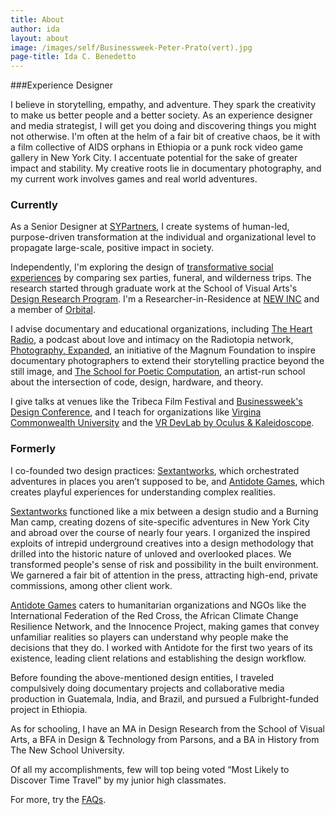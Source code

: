 ```yaml
---
title: About
author: ida
layout: about
image: /images/self/Businessweek-Peter-Prato(vert).jpg
page-title: Ida C. Benedetto
---
```


###Experience Designer

I believe in storytelling, empathy, and adventure. They spark the creativity to make us better people and a better society. As an experience designer and media strategist, I will get you doing and discovering things you might not otherwise. I'm often at the helm of a fair bit of creative chaos, be it with a film collective of AIDS orphans in Ethiopia or a punk rock video game gallery in New York City. I accentuate potential for the sake of greater impact and stability. My creative roots lie in documentary photography, and my current work involves games and real world adventures. 

<h3 class="subheader">Currently</h3>

As a Senior Designer at <a href="https://www.sypartners.com/" target="_blank">SYPartners</a>, I create systems of human-led, purpose-driven transformation at the individual and organizational level to propagate large-scale, positive impact in society.   

Independently, I'm exploring the design of [transformative social experiences](/2016/04/sex-death-survival/) by comparing sex parties, funeral, and wilderness trips. The research started through graduate work at the School of Visual Arts's <a href="http://designresearch.sva.edu/program/" target="_blank">Design Research Program</a>. I'm a Researcher-in-Residence at <a href="http://www.newinc.org/"  target="_blank">NEW INC</a> and a member of <a href="http://orbital.nyc/"  target="_blank">Orbital</a>.

I advise documentary and educational organizations, including <a href="http://theheartradio.org/" target="_blank">The Heart Radio</a>, a podcast about love and intimacy on the Radiotopia network, <a href="http://magnumfoundation.org/photoex/" target="_blank">Photography, Expanded</a>, an initiative of the Magnum Foundation to inspire documentary photographers to extend their storytelling practice beyond the still image, and <a title="School For Poetic Computation" href="http://sfpc.io/" target="_blank">The School for Poetic Computation</a>, an artist-run school about the intersection of code, design, hardware, and theory.   

I give talks at venues like the Tribeca Film Festival and [Businessweek's Design Conference](http://www.bloomberg.com/news/videos/2016-06-02/bloomberg-businessweek-design-2016-ida-benedetto), and I teach for organizations like [Virgina Commonwealth University](https://github.com/idamantium/ExperienceDesign) and the [VR DevLab by Oculus & Kaleidoscope](http://kaleidovr.com/2016devlab).  

<h3 class="subheader">Formerly</h3>

I co­-founded two design practices: [Sextantworks](http://sextantworks.com/), which orchestrated adventures in places you aren’t supposed to be, and [Antidote Games](http://playistheantidote.com/), which creates playful experiences for understanding complex realities. 

[Sextantworks](http://sextantworks.com/) functioned like a mix between a design studio and a Burning Man camp, creating dozens of site-specific adventures in New York City and abroad over the course of nearly four years. I organized the inspired exploits of intrepid underground creatives into a design methodology that drilled into the historic nature of unloved and overlooked places. We transformed people's sense of risk and possibility in the built environment. We garnered a fair bit of attention in the press, attracting high-end, private commissions, among other client work.  

[Antidote Games](http://playistheantidote.com/) caters to humanitarian organizations and NGOs like the International Federation of the Red Cross, the African Climate Change Resilience Network, and the Innocence Project, making games that convey unfamiliar realities so players can understand why people make the decisions that they do. I worked with Antidote for the first two years of its existence, leading client relations and establishing the design workflow.  

Before founding the above-mentioned design entities, I traveled compulsively doing documentary projects and collaborative media production in Guatemala, India, and Brazil, and pursued a Fulbright-funded project in Ethiopia. 

As for schooling, I have an MA in Design Research from the School of Visual Arts, a BFA in Design & Technology from Parsons, and a BA in History from The New School University.

Of all my accomplishments, few will top being voted &#8220;Most Likely to Discover Time Travel&#8221; by my junior high classmates.

For more, try the [FAQs](/faq.html).
